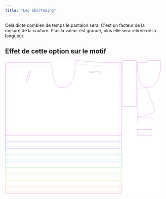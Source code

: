 ```yaml
---
title: "Leg Shortening"
---
```


Cela dicte combien de temps le pantalon sera. C'est un facteur de la mesure de la couture. Plus la valeur est grande, plus elle sera retirée de la longueur.

## Effet de cette option sur le motif

![Cette image montre l'effet de cette option en superposant plusieurs variantes qui ont une valeur différente pour cette option](waralee_legshortening_sample.svg "Effet de cette option sur le modèle")
